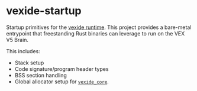# vexide-startup

Startup primitives for the [vexide runtime](https://vexide.dev/). This project provides a bare-metal entrypoint that freestanding Rust binaries can leverage to run on the VEX V5 Brain.

This includes:
- Stack setup
- Code signature/program header types
- BSS section handling
- Global allocator setup for [`vexide_core`](https://crates.io/crates/vexide_core).
